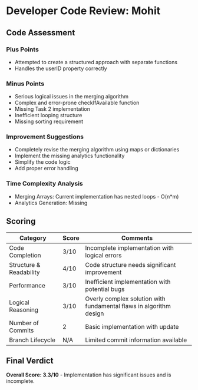 # Developer Code Review: Mohit

## Code Assessment

### Plus Points

- Attempted to create a structured approach with separate functions
- Handles the userID property correctly

### Minus Points

- Serious logical issues in the merging algorithm
- Complex and error-prone checkIfAvailable function
- Missing Task 2 implementation
- Inefficient looping structure
- Missing sorting requirement

### Improvement Suggestions

- Completely revise the merging algorithm using maps or dictionaries
- Implement the missing analytics functionality
- Simplify the code logic
- Add proper error handling

### Time Complexity Analysis

- Merging Arrays: Current implementation has nested loops - O(n\*m)
- Analytics Generation: Missing

## Scoring

| Category                | Score | Comments                                                           |
| ----------------------- | ----- | ------------------------------------------------------------------ |
| Code Completion         | 3/10  | Incomplete implementation with logical errors                      |
| Structure & Readability | 4/10  | Code structure needs significant improvement                       |
| Performance             | 3/10  | Inefficient implementation with potential bugs                     |
| Logical Reasoning       | 3/10  | Overly complex solution with fundamental flaws in algorithm design |
| Number of Commits       | 2     | Basic implementation with update                                   |
| Branch Lifecycle        | N/A   | Limited commit information available                               |

## Final Verdict

**Overall Score: 3.3/10** - Implementation has significant issues and is incomplete.
